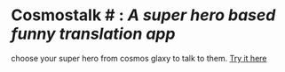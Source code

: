 >
# Cosmostalk # : <i> A super hero based funny translation app </i>
 choose your super hero from cosmos glaxy to talk to them.
 [Try it here](https://cosmostalk.netlify.app/)
